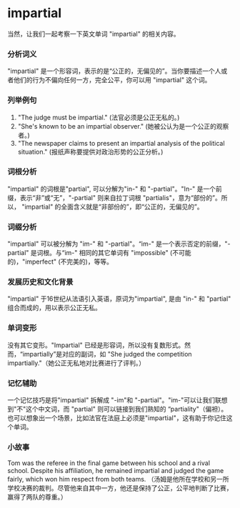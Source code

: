 # impartial

当然，让我们一起考察一下英文单词 "impartial" 的相关内容。

  

### 分析词义

  

"impartial" 是一个形容词，表示的是“公正的，无偏见的”。当你要描述一个人或者他们的行为不偏向任何一方，完全公平，你可以用 "impartial" 这个词。

  

### 列举例句

  

1.  "The judge must be impartial." (法官必须是公正无私的。)
2.  "She's known to be an impartial observer." (她被公认为是一个公正的观察者。)
3.  "The newspaper claims to present an impartial analysis of the political situation." (报纸声称要提供对政治形势的公正分析。)

  

### 词根分析

  

"impartial" 的词根是"partial", 可以分解为"in-" 和 "-partial"。"In-" 是一个前缀，表示“非”或“无”，"-partial" 则来自拉丁词根 "partialis"，意为“部份的”。所以， "impartial" 的全面含义就是“非部份的”，即“公正的，无偏见的”。

  

### 词缀分析

  

"impartial" 可以被分解为 "im-" 和 "-partial"。“im-" 是一个表示否定的前缀，"-partial" 是词根。与“im-" 相同的其它单词有 "impossible" (不可能的)，"imperfect" (不完美的)，等等。

  

### 发展历史和文化背景

  

"impartial" 于16世纪从法语引入英语，原词为"impartial", 是由 "in-" 和 "partial" 组合而成的，用以表示公正无私。

  

### 单词变形

  

没有其它变形。"Impartial" 已经是形容词，所以没有复数形式。然而，“impartially”是对应的副词，如 "She judged the competition impartially."（她公正无私地对比赛进行了评判。）

  

### 记忆辅助

  

一个记忆技巧是将"impartial" 拆解成 "-im"和 "-partial"。"im-"可以让我们联想到"不"这个中文词，而 "partial" 则可以链接到我们熟知的 “partiality"（偏袒）。也可以想象出一个场景，比如法官在法庭上必须是"impartial"，这有助于你记住这个单词。

  

### 小故事

  

Tom was the referee in the final game between his school and a rival school. Despite his affiliation, he remained impartial and judged the game fairly, which won him respect from both teams. （汤姆是他所在学校和另一所学校决赛的裁判。尽管他来自其中一方，他还是保持了公正，公平地判断了比赛，赢得了两队的尊重。）
